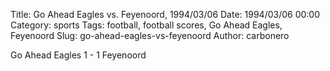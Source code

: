 Title: Go Ahead Eagles vs. Feyenoord, 1994/03/06
Date: 1994/03/06 00:00
Category: sports
Tags: football, football scores, Go Ahead Eagles, Feyenoord
Slug: go-ahead-eagles-vs-feyenoord
Author: carbonero


Go Ahead Eagles 1 - 1 Feyenoord
